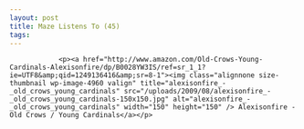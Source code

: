 ```yaml
---
layout: post
title: Maze Listens To (45)
tags:
---
```



                <p><a href="http://www.amazon.com/Old-Crows-Young-Cardinals-Alexisonfire/dp/B0028YW3IS/ref=sr_1_1?ie=UTF8&amp;qid=1249136416&amp;sr=8-1"><img class="alignnone size-thumbnail wp-image-4960 valign" title="alexisonfire_-_old_crows_young_cardinals" src="/uploads/2009/08/alexisonfire_-_old_crows_young_cardinals-150x150.jpg" alt="alexisonfire_-_old_crows_young_cardinals" width="150" height="150" /> Alexisonfire - Old Crows / Young Cardinals</a></p>
